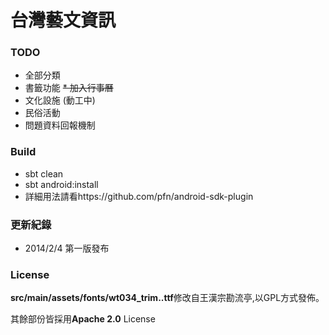 台灣藝文資訊
=========

### TODO
* 全部分類
* 書籤功能
<del>* 加入行事曆</del>
* 文化設施 (動工中)
* 民俗活動
* 問題資料回報機制

### Build
* sbt clean
* sbt android:install
* 詳細用法請看https://github.com/pfn/android-sdk-plugin

### 更新紀錄
* 2014/2/4  第一版發布


### License

**src/main/assets/fonts/wt034_trim..ttf**修改自王漢宗勘流亭,以GPL方式發佈。

其餘部份皆採用**Apache 2.0** License






